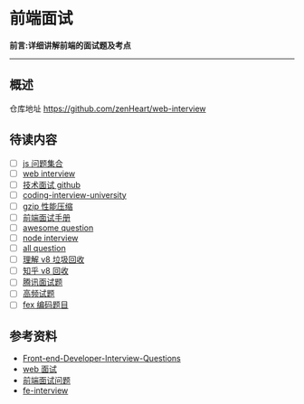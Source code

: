 # 前端面试

**前言:详细讲解前端的面试题及考点**

---

## 概述

仓库地址 <https://github.com/zenHeart/web-interview>

## 待读内容

-   ☐ [js 问题集合](https://github.com/lydiahallie/javascript-questions)
-   ☐ [web interview](https://github.com/h5bp/Front-end-Developer-Interview-Questions)
-   ☐ [技术面试 github](https://github.com/yangshun/tech-interview-handbook)
-   ☐ [coding-interview-university](https://github.com/jwasham/coding-interview-university)
-   ☐ [gzip 性能压缩](https://betterexplained.com/articles/how-to-optimize-your-site-with-gzip-compression/)
-   ☐ [前端面试手册](https://github.com/yangshun/front-end-interview-handbook/blob/master/Translations/Chinese/questions/css-questions.md#%E8%AF%B7%E9%98%90%E8%BF%B0%E5%9D%97%E6%A0%BC%E5%BC%8F%E5%8C%96%E4%B8%8A%E4%B8%8B%E6%96%87block-formatting-context%E5%8F%8A%E5%85%B6%E5%B7%A5%E4%BD%9C%E5%8E%9F%E7%90%86)
-   ☐ [awesome question](https://github.com/MaximAbramchuck/awesome-interview-questions#nodejs)
-   ☐ [node interview](https://github.com/ElemeFE/node-interview)
-   ☐ [all question](https://fe.padding.me/#/)
-   ☐ [理解 v8 垃圾回收](http://alinode.aliyun.com/blog/37)
-   ☐ [知乎 v8 回收](https://zhuanlan.zhihu.com/p/25736931)
-   ☐ [腾讯面试题](https://juejin.im/post/5c19c1b6e51d451d1e06c163)
-   ☐ [高频试题](https://juejin.im/post/5d23e750f265da1b855c7bbe)
-   ☐ [fex 编码题目](https://github.com/fex-team/interview-questions/blob/master/coding.md)

## 参考资料

-   [Front-end-Developer-Interview-Questions](https://github.com/h5bp/Front-end-Developer-Interview-Questions)
-   [web 面试](https://github.com/paddingme/Front-end-Web-Development-Interview-Question)
-   [前端面试问题](http://hpoenixf.com/%E5%89%8D%E7%AB%AF%E8%BF%9B%E9%98%B6%E7%B3%BB%E5%88%97-%E7%9B%AE%E5%BD%95.html)
-   [fe-interview](https://github.com/haizlin/fe-interview)
